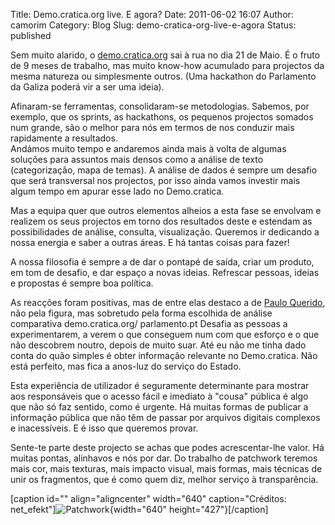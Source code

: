 Title: Demo.cratica.org live. E agora?
Date: 2011-06-02 16:07
Author: camorim
Category: Blog
Slug: demo-cratica-org-live-e-agora
Status: published

Sem muito alarido, o [demo.cratica.org](http://demo.cratica.org "Sítio do demo.cratica.org") sai à rua no dia 21 de Maio. É o fruto de 9 meses de trabalho, mas muito know-how acumulado para projectos da mesma natureza ou simplesmente outros. (Uma hackathon do Parlamento da Galiza poderá vir a ser uma ideia).

Afinaram-se ferramentas, consolidaram-se metodologias. Sabemos, por exemplo, que os sprints, as hackathons, os pequenos projectos somados num grande, são o melhor para nós em termos de nos conduzir mais rapidamente a resultados.  
Andámos muito tempo e andaremos ainda mais à volta de algumas soluções para assuntos mais densos como a análise de texto (categorização, mapa de temas). A análise de dados é sempre um desafio que será transversal nos projectos, por isso ainda vamos investir mais algum tempo em apurar esse lado no Demo.cratica.

Mas a equipa quer que outros elementos alheios a esta fase se envolvam e realizem os seus projectos em torno dos resultados deste e estendam as possibilidades de análise, consulta, visualização. Queremos ir dedicando a nossa energia e saber a outras áreas. E há tantas coisas para fazer!

A nossa filosofia é sempre a de dar o pontapé de saída, criar um produto, em tom de desafio, e dar espaço a novas ideias. Refrescar pessoas, ideias e propostas é sempre boa política.

As reacções foram positivas, mas de entre elas destaco a de [Paulo Querido](http://pauloquerido.pt/politica/data-gov-a-portuguesa-ou-a-transparencia-possivel-51-servicos-produzidos-pelos-cidadaos/ "Paulo Querido comenta iniciativas de open data.gov em Portugal"), não pela figura, mas sobretudo pela forma escolhida de análise comparativa demo.cratica.org/ parlamento.pt Desafia as pessoas a experimentarem, a verem o que conseguem num com que esforço e o que não descobrem noutro, depois de muito suar. Até eu não me tinha dado conta do quão simples é obter informação relevante no Demo.cratica. Não está perfeito, mas fica a anos-luz do serviço do Estado.

Esta experiência de utilizador é seguramente determinante para mostrar aos responsáveis que o acesso fácil e imediato à "cousa" pública é algo que não só faz sentido, como é urgente. Há muitas formas de publicar a informação pública que não têm de passar por arquivos digitais complexos e inacessíveis. E é isso que queremos provar.

Sente-te parte deste projecto se achas que podes acrescentar-lhe valor. Há muitas pontas, alinhavos e nós por dar. Do trabalho de patchwork teremos mais cor, mais texturas, mais impacto visual, mais formas, mais técnicas de unir os fragmentos, que é como quem diz, melhor serviço à transparência.

\[caption id="" align="aligncenter" width="640" caption="Créditos: net\_efekt"\]![](http://farm4.static.flickr.com/3073/3027326598_34de2139ae_z.jpg "Patchwork"){width="640" height="427"}\[/caption\]
